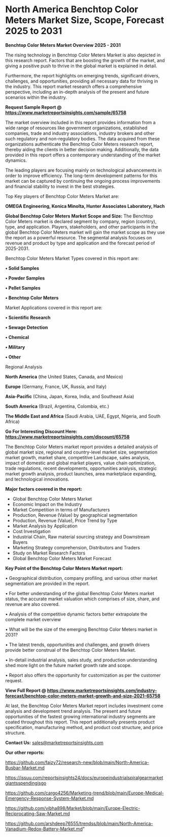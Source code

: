 # North America Benchtop Color Meters Market Size, Scope, Forecast 2025 to 2031

<Strong> Benchtop Color Meters Market Overview 2025 - 2031</strong>

The rising technology in Benchtop Color Meters Market is also depicted in this research report. Factors that are boosting the growth of the market, and giving a positive push to thrive in the global market is explained in detail.

Furthermore, the report highlights on emerging trends, significant drivers, challenges, and opportunities, providing all necessary data for thriving in the industry. This report market research offers a comprehensive perspective, including an in-depth analysis of the present and future scenarios within the industry.

<strong>Request Sample Report @ <a href=https://www.marketreportsinsights.com/sample/65758>https://www.marketreportsinsights.com/sample/65758</a></strong>

The market overview included in this report provides information from a wide range of resources like government organizations, established companies, trade and industry associations, industry brokers and other such regulatory and non-regulatory bodies. The data acquired from these organizations authenticate the Benchtop Color Meters research report, thereby aiding the clients in better decision making. Additionally, the data provided in this report offers a contemporary understanding of the market dynamics.

The leading players are focusing mainly on technological advancements in order to improve efficiency. The long-term development patterns for this market can be captured by continuing the ongoing process improvements and financial stability to invest in the best strategies.

Top Key players of Benchtop Color Meters Market are:

<strong>OMEGA Engineering, Konica Minolta, Hunter Associates Laboratory, Hach</strong>

<strong><b>Global Benchtop Color Meters Market Scope and Size:</b></strong>
The Benchtop Color Meters market is declared segment by company, region (country), type, and application. Players, stakeholders, and other participants in the global Benchtop Color Meters market will gain the market scope as they use the report as a powerful resource. The segmental analysis focuses on revenue and product by type and application and the forecast period of 2025-2031.

Benchtop Color Meters Market Types covered in this report are:

<strong>• Solid Samples

• Powder Samples

• Pellet Samples

• Benchtop Color Meters</strong>

Market Applications covered in this report are:

<strong>• Scientific Research

• Sewage Detection

• Chemical

• Military

• Other</strong> 

Regional Analysis

<strong>North America</strong> (the United States, Canada, and Mexico)

<strong>Europe</strong> (Germany, France, UK, Russia, and Italy)

<strong>Asia-Pacific</strong> (China, Japan, Korea, India, and Southeast Asia)

<strong>South America</strong> (Brazil, Argentina, Colombia, etc.)

<strong>The Middle East and Africa</strong> (Saudi Arabia, UAE, Egypt, Nigeria, and South Africa)

<strong>Go For Interesting Discount Here: <a href=https://www.marketreportsinsights.com/discount/65758>https://www.marketreportsinsights.com/discount/65758</a></strong>

The Benchtop Color Meters market report provides a detailed analysis of global market size, regional and country-level market size, segmentation market growth, market share, competitive Landscape, sales analysis, impact of domestic and global market players, value chain optimization, trade regulations, recent developments, opportunities analysis, strategic market growth analysis, product launches, area marketplace expanding, and technological innovations.

<strong><b>Major factors covered in the report:</b></strong>
<ul>
  <li>Global Benchtop Color Meters Market </li>
  <li>Economic Impact on the Industry</li>
  <li>Market Competition in terms of Manufacturers</li>
  <li>Production, Revenue (Value) by geographical segmentation</li>
  <li>Production, Revenue (Value), Price Trend by Type</li>
  <li>Market Analysis by Application</li>
  <li>Cost Investigation</li>
  <li>Industrial Chain, Raw material sourcing strategy and Downstream Buyers</li>
  <li>Marketing Strategy comprehension, Distributors and Traders</li>
  <li>Study on Market Research Factors</li>
  <li>Global Benchtop Color Meters Market Forecast</li>
</ul>

<strong><b>Key Point of the Benchtop Color Meters Market report:</b></strong>

• Geographical distribution, company profiling, and various other market segmentation are provided in the report.

• For better understanding of the global Benchtop Color Meters market status, the accurate market valuation which comprises of size, share, and revenue are also covered.

• Analysis of the competitive dynamic factors better extrapolate the complete market overview

• What will be the size of the emerging Benchtop Color Meters market in 2031?

• The latest trends, opportunities and challenges, and growth drivers provide better construal of the Benchtop Color Meters Market.

• In-detail industrial analysis, sales study, and production understanding shed more light on the future market growth rate and scope.

• Report also offers the opportunity for customization as per the customer request.

<strong><b>View Full Report @ <a href=https://www.marketreportsinsights.com/industry-forecast/benchtop-color-meters-market-growth-and-size-2021-65758>https://www.marketreportsinsights.com/industry-forecast/benchtop-color-meters-market-growth-and-size-2021-65758</a></b></strong>


At last, the Benchtop Color Meters Market report includes investment come analysis and development trend analysis. The present and future opportunities of the fastest growing international industry segments are coated throughout this report. This report additionally presents product specification, manufacturing method, and product cost structure, and price structure.

<strong>Contact Us:</strong>
sales@marketreportsinsights.com

<strong>Our other reports:</strong>

<a href=https://github.com/faizy72/research-new/blob/main/North-America-Busbar-Market.md>https://github.com/faizy72/research-new/blob/main/North-America-Busbar-Market.md</a>

<a href=https://issuu.com/reportsinsights24/docs/europeindustrialspiralgearmarketgiantsspendingisgo>https://issuu.com/reportsinsights24/docs/europeindustrialspiralgearmarketgiantsspendingisgo</a>

<a href=https://github.com/cargo4256/Marketing-trend/blob/main/Europe-Medical-Emergency-Response-System-Market.md>https://github.com/cargo4256/Marketing-trend/blob/main/Europe-Medical-Emergency-Response-System-Market.md</a>

<a href=https://github.com/vibha898/Market/blob/main/Europe-Electric-Reciprocating-Saw-Market.md>https://github.com/vibha898/Market/blob/main/Europe-Electric-Reciprocating-Saw-Market.md</a>

<a href=https://github.com/arshdeep76555/trendss/blob/main/North-America-Vanadium-Redox-Battery-Market.md>https://github.com/arshdeep76555/trendss/blob/main/North-America-Vanadium-Redox-Battery-Market.md</a>"

